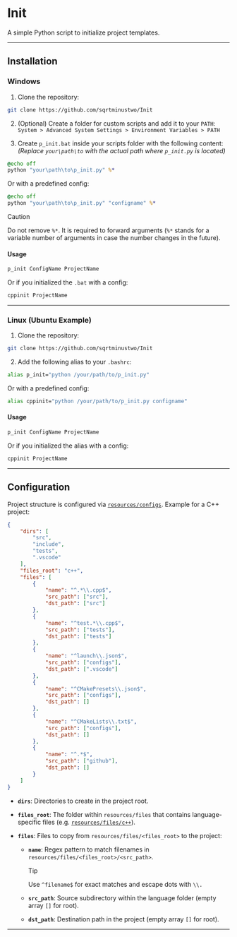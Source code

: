# Init

A simple Python script to initialize project templates.

---

## Installation

### Windows

1. Clone the repository:
```bash
git clone https://github.com/sqrtminustwo/Init
```

2. (Optional) Create a folder for custom scripts and add it to your `PATH`:  
`System > Advanced System Settings > Environment Variables > PATH`

3. Create `p_init.bat` inside your scripts folder with the following content:  
*(Replace `your\path\to` with the actual path where `p_init.py` is located)*

```bat
@echo off
python "your\path\to\p_init.py" %*
```

Or with a predefined config:
```bat
@echo off
python "your\path\to\p_init.py" "configname" %*
```

> [!CAUTION]
> Do not remove `%*`. It is required to forward arguments (`%*` stands for a variable number of arguments in case the number changes in the future).

#### Usage
```bash
p_init ConfigName ProjectName
```

Or if you initialized the `.bat` with a config:
```bash
cppinit ProjectName
```

---

### Linux (Ubuntu Example)

1. Clone the repository:
```bash
git clone https://github.com/sqrtminustwo/Init
```

2. Add the following alias to your `.bashrc`:
```bash
alias p_init="python /your/path/to/p_init.py"
```

Or with a predefined config:
```bash
alias cppinit="python /your/path/to/p_init.py configname"
```

#### Usage
```bash
p_init ConfigName ProjectName
```

Or if you initialized the alias with a config:
```bash
cppinit ProjectName
```

---

## Configuration

Project structure is configured via [`resources/configs`](resources/configs). Example for a C++ project:

```json
{
    "dirs": [
        "src",
        "include", 
        "tests",
        ".vscode"
    ],
    "files_root": "c++",
    "files": [
        {
            "name": "^.*\\.cpp$",
            "src_path": ["src"],
            "dst_path": ["src"]
        },
        {
            "name": "^test.*\\.cpp$",
            "src_path": ["tests"],
            "dst_path": ["tests"]
        },
        {
            "name": "^launch\\.json$",
            "src_path": ["configs"],
            "dst_path": [".vscode"]
        },
        {
            "name": "^CMakePresets\\.json$",
            "src_path": ["configs"],
            "dst_path": []
        },
        {
            "name": "^CMakeLists\\.txt$",
            "src_path": ["configs"],
            "dst_path": []
        },
        {
            "name": "^.*$",
            "src_path": ["github"],
            "dst_path": []
        }
    ]
}
```

- **`dirs`**: Directories to create in the project root.

- **`files_root`**: The folder within `resources/files` that contains language-specific files (e.g. [`resources/files/c++`](resources/files/c++)).

- **`files`**: Files to copy from `resources/files/<files_root>` to the project:
  - **`name`**: Regex pattern to match filenames in `resources/files/<files_root>/<src_path>`.
    > [!TIP]
    > Use `^filename$` for exact matches and escape dots with `\\.`
  
  - **`src_path`**: Source subdirectory within the language folder (empty array `[]` for root).
  
  - **`dst_path`**: Destination path in the project (empty array `[]` for root).

---
